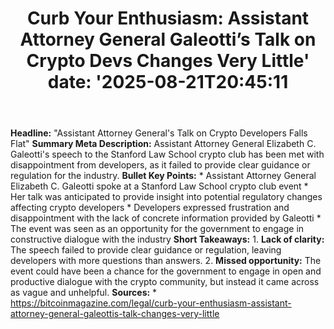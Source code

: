 ﻿---
title: "Curb Your Enthusiasm: Assistant Attorney General Galeotti’s Talk on Crypto Devs Changes Very Little'
date: '2025-08-21T20:45:11"
category: "Markets"
summary: ""
slug: "curb your enthusiasm assistant attorney general galeottis ta"
source_urls:
  - "https://bitcoinmagazine.com/legal/curb-your-enthusiasm-assistant-attorney-general-galeottis-talk-changes-very-little"
seo:
  title: "Curb Your Enthusiasm: Assistant Attorney General Galeotti’s Talk on Crypto Devs Changes Very Little | Hash n Hedge'
  description: '"
  keywords: ["news", "markets", "brief"]
---
**Headline:** "Assistant Attorney General's Talk on Crypto Developers Falls Flat"  **Summary Meta Description:** Assistant Attorney General Elizabeth C. Galeotti's speech to the Stanford Law School crypto club has been met with disappointment from developers, as it failed to provide clear guidance or regulation for the industry.  **Bullet Key Points:**  * Assistant Attorney General Elizabeth C. Galeotti spoke at a Stanford Law School crypto club event * Her talk was anticipated to provide insight into potential regulatory changes affecting crypto developers * Developers expressed frustration and disappointment with the lack of concrete information provided by Galeotti * The event was seen as an opportunity for the government to engage in constructive dialogue with the industry  **Short Takeaways:**  1. **Lack of clarity:** The speech failed to provide clear guidance or regulation, leaving developers with more questions than answers. 2. **Missed opportunity:** The event could have been a chance for the government to engage in open and productive dialogue with the crypto community, but instead it came across as vague and unhelpful.  **Sources:**  * https://bitcoinmagazine.com/legal/curb-your-enthusiasm-assistant-attorney-general-galeottis-talk-changes-very-little 

